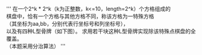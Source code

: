 ''' 
在一个2^k * 2^k（k为正整数，k<=10，length=2^k）个方格组成的  
棋盘中，恰有一个方格与其他方格不同，称该方格为一特殊方格    
（其坐标为aa,bb，分别代表行坐标号和列坐标号），  
以及有四种L型骨牌（如下图）。 
求用若干块这种L型骨牌实现除该特殊点棋盘的全覆盖。   
（本题采用分治算法）
'''